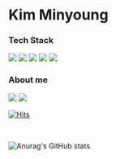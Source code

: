 # Kim Minyoung

### Tech Stack

<div>
<img src="https://img.shields.io/badge/JavaScript-F7DF1E?style=flat&logo=JavaScript&logoColor=white">
<img src="https://img.shields.io/badge/TypeScript-3178C6?style=flat&logo=TypeScript&logoColor=white">
<img src="https://img.shields.io/badge/React-61DAFB?style=flat&logo=React&logoColor=white">
  <img src="https://img.shields.io/badge/React Native-61DAFB?style=flat&logo=React Native&logoColor=white">
<img src="https://img.shields.io/badge/Next.js-000000?style=flat&logo=Next.js&logoColor=white"> 
</div>

### About me

<div>
<a href="https://velog.io/@alsendrha1/posts" target="_blank"><img src="https://img.shields.io/badge/Velog-20C997?style=flat&logo=Velog&logoColor=white"></a>
<a href="mailto:alsendrha@naver.com" target="_blank"><img src="https://img.shields.io/badge/Email-8B89CC?style=flat&logo=Mail.Ru&logoColor=white"></a>
</div>

[![Hits](https://hits.seeyoufarm.com/api/count/incr/badge.svg?url=https%3A%2F%2Fgithub.com%2Fgjbae1212%2Fhit-counter)](https://github.com/alsendrha)                    

<br>

![Anurag's GitHub stats](https://github-readme-stats.vercel.app/api?username=alsendrha&theme=react&show_icons=true)
